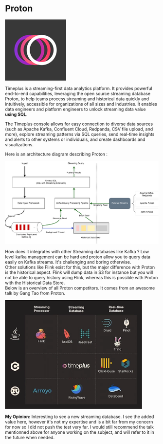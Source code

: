 # Proton

<img src="../img/proton.png" alt="archi" width="200"/>

Timeplus is a streaming-first data analytics platform. It provides powerful end-to-end capabilities, leveraging the open source streaming database Proton, to help teams process streaming and historical data quickly and intuitively, accessible for organizations of all sizes and industries. It enables data engineers and platform engineers to unlock streaming data value **using SQL**.

The Timeplus console allows for easy connection to diverse data sources (such as Apache Kafka, Confluent Cloud, Redpanda, CSV file upload, and more), explore streaming patterns via SQL queries, send real-time insights and alerts to other systems or individuals, and create dashboards and visualizations.

Here is an architecture diagram describing Proton :

<img src="../img/archi_proton.png" alt="archi" width="700"/>

How does it integrates with other Streaming databases like Kafka ? Low level kafka management can be hard and proton allow you to query data easily on Kafka streams. It's challenging and boring otherwise.  
Other solutions like Flink exist for this, but the major difference with Proton is the historical aspect. Flink will dump data in S3 for instance but you will not be able to query history using Flink, whereas this is possible with Proton with the Historical Data Store.  
Below is an overview of all Proton competitors. It comes from an awesome talk by Gang Tao from Proton.

<img src="../img/concu.png" alt="concu" width="450"/>


**My Opinion:** Interesting to see a new streaming database. I see the added value here, however it's not my expertise and is a bit far from my concern for now so I did not push the test very far. I would still recommend the talk mentionned above for anyone working on the subject, and will refer to it in the future when needed.


